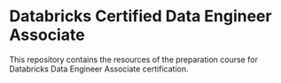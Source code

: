 # Databricks Certified Data Engineer Associate

This repository contains the resources of the preparation course for Databricks Data Engineer Associate certification.
